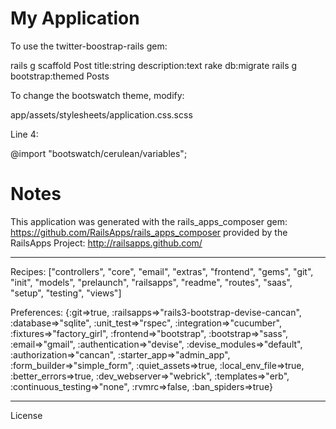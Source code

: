 My Application
========================

To use the twitter-boostrap-rails gem:

 rails g scaffold Post title:string description:text
 rake db:migrate
 rails g bootstrap:themed Posts


To change the bootswatch theme, modify:

  app/assets/stylesheets/application.css.scss

  Line 4:

  @import "bootswatch/cerulean/variables";


Notes
=====
This application was generated with the rails_apps_composer gem:
https://github.com/RailsApps/rails_apps_composer
provided by the RailsApps Project:
http://railsapps.github.com/

________________________

Recipes:
["controllers", "core", "email", "extras", "frontend", "gems", "git", "init", "models", "prelaunch", "railsapps", "readme", "routes", "saas", "setup", "testing", "views"]

Preferences:
{:git=>true, :railsapps=>"rails3-bootstrap-devise-cancan", :database=>"sqlite", :unit_test=>"rspec", :integration=>"cucumber", :fixtures=>"factory_girl", :frontend=>"bootstrap", :bootstrap=>"sass", :email=>"gmail", :authentication=>"devise", :devise_modules=>"default", :authorization=>"cancan", :starter_app=>"admin_app", :form_builder=>"simple_form", :quiet_assets=>true, :local_env_file=>true, :better_errors=>true, :dev_webserver=>"webrick", :templates=>"erb", :continuous_testing=>"none", :rvmrc=>false, :ban_spiders=>true}

________________________

License
